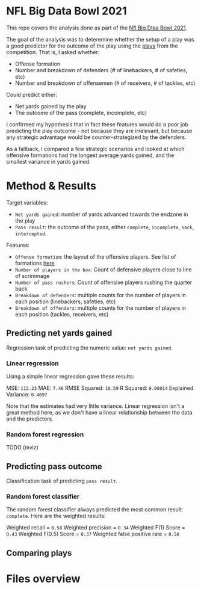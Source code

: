 # NFL Big Data Bowl 2021

This repo covers the analysis done as part of the [Nfl Big Dtaa Bowl 2021](https://www.kaggle.com/c/nfl-big-data-bowl-2021/overview).

The goal of the analysis was to deteremine whether the setup of a play was a good predictor for the outcome of the play using the [plays](https://www.kaggle.com/c/nfl-big-data-bowl-2021/data?select=plays.csv) from the competition. That is, I asked whether:
*   Offense formation
*   Number and breakdown of defenders (# of linebackers, # of safeties, etc)
*   Number and breakdown of offensemen (# of receivers, # of tackles, etc)

Could predict either:
*   Net yards gained by the play
*   The outcome of the pass (complete, incomplete, etc)

I confirmed my hypothesis that in fact these features would do a poor job predicting the play outcome - not because they are irrelevant, but because any strategic advantage would be counter-strategized by the defenders. 

As a fallback, I compared a few strategic scenarios and looked at which offensive formations had the longest average yards gained, and the smallest variance in yards gained.

# Method & Results
Target variables:
*   `Net yards gained`: number of yards advanced towards the endzone in the play
*   `Pass result`: the outcome of the pass, either `complete`, `incomplete`, `sack`, `intercepted`.

Features:
*   `Offense formation`: the layout of the offensive players. See list of formations [here](https://en.wikipedia.org/wiki/List_of_formations_in_American_football)
*   `Number of players in the box`: Count of defensive players close to line of scrimmage
*   `Number of pass rushers`: Count of offensive players rushing the quarter back
*   `Breakdown of defenders`: multiple counts for the number of players in each position (linebackers, safeties, etc)
*   `Breakdown of offenders`: multiple counts for the number of players in each position (tackles, receivers, etc)

## Predicting net yards gained 

Regression task of predicting the numeric value: `net yards gained`.

### Linear regression
Using a simple linear regression gave these results:

MSE:  `112.23`
MAE:  `7.46`
RMSE Squared:  `10.59`
R Squared:  `0.00014`
Explained Variance:  `0.4097`

Note that the estimates had very little variance. Linear regression isn't a great method here, as we don't have a linear relationship between the data and the predictors.

### Random forest regression
TODO (mviz)

## Predicting pass outcome

Classification task of predicting `pass result`.

### Random forest classifier
The random forest classifier always predicted the most common result: `complete`.
Here are the weighted results:

Weighted recall = `0.58`
Weighted precision = `0.34` 
Weighted F(1) Score = `0.43`
Weighted F(0.5) Score = `0.37`
Weighted false positive rate = `0.58`

## Comparing plays

# Files overview
